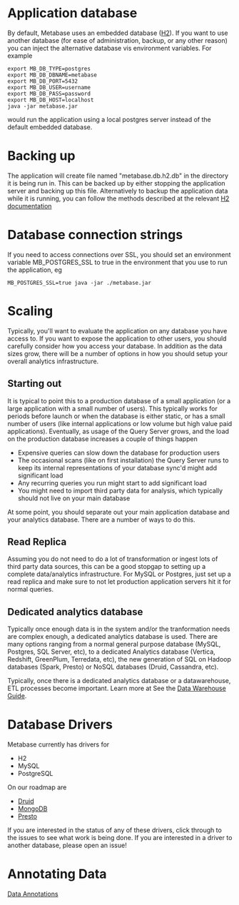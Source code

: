 # Application database

By default, Metabase uses an embedded database ([H2](http://www.h2database.com/)). If you want to use another database (for ease of administration, backup, or any other reason) you can inject the alternative database vis environment variables. For example

    export MB_DB_TYPE=postgres 
    export MB_DB_DBNAME=metabase 
    export MB_DB_PORT=5432 
    export MB_DB_USER=username 
    export MB_DB_PASS=password
    export MB_DB_HOST=localhost
    java -jar metabase.jar

would run the application using a local postgres server instead of the default embedded database.

# Backing up 

The application will create file named "metabase.db.h2.db" in the directory it is being run in. This can be backed up by either stopping the application server and backing up this file. Alternatively to backup the application data while it is running, you can follow the methods described at the relevant [H2 documentation](http://www.h2database.com/html/tutorial.html#upgrade_backup_restore)


# Database connection strings

If you need to access connections over SSL, you should set an environment variable MB_POSTGRES_SSL to true in the environment that you use to run the application, eg
 
    MB_POSTGRES_SSL=true java -jar ./metabase.jar

# Scaling

Typically, you'll want to evaluate the application on any database you have access to. If you want to expose the application to other users, you should carefully consider how you access your database. In addition as the data sizes grow, there will be a number of options in how you should setup your overall analytics infrastructure.

## Starting out

It is typical to point this to a production database of a small application (or a large application with a small number of users). This typically works for periods before launch or when the database is either static, or has a small number of users (like internal applications or low volume but high value paid applications). Eventually, as usage of the Query Server grows, and the load on the production database increases a couple of things happen

* Expensive queries can slow down the database for production users
* The occasional scans (like on first installation) the Query Server runs to keep its internal representations of your database sync'd might add significant load
* Any recurring queries you run might start to add significant load
* You might need to import third party data for analysis, which typically should not live on your main database

At some point, you should separate out your main application database and your analytics database. There are a number of ways to do this.

## Read Replica

Assuming you do not need to do a lot of transformation or ingest lots of third party data sources, this can be a good stopgap to setting up a complete data/analytics infrastructure. For MySQL or Postgres, just set up a read replica and make sure to not let production application servers hit it for normal queries.


## Dedicated analytics database

Typically once enough data is in the system and/or the tranformation needs are complex enough, a dedicated analytics database is used. There are many options ranging from a normal general purpose database (MySQL, Postgres, SQL Server, etc), to a dedicated Analytics database (Vertica, Redshift, GreenPlum, Terredata, etc), the new generation of SQL on Hadoop databases (Spark, Presto) or NoSQL databases (Druid, Cassandra, etc). 

Typically, once there is a dedicated analytics database or a datawarehouse, ETL processes become important. Learn more at See the [Data Warehouse Guide](docs/DATAWAREHOUSING.md).

# Database Drivers
Metabase currently has drivers for

* H2
* MySQL
* PostgreSQL

On our roadmap are

* [Druid](www.github.com/metabase/metabase-init/issues/X)
* [MongoDB](www.github.com/metabase/metabase-init/issues/X) 
* [Presto](www.github.com/metabase/metabase-init/issues/X)

If you are interested in the status of any of these drivers, click through to the issues to see what work is being done. If you are interested in a driver to another database, please open an issue!

# Annotating Data
[Data Annotations](docs/ANNOTATIONS.md)